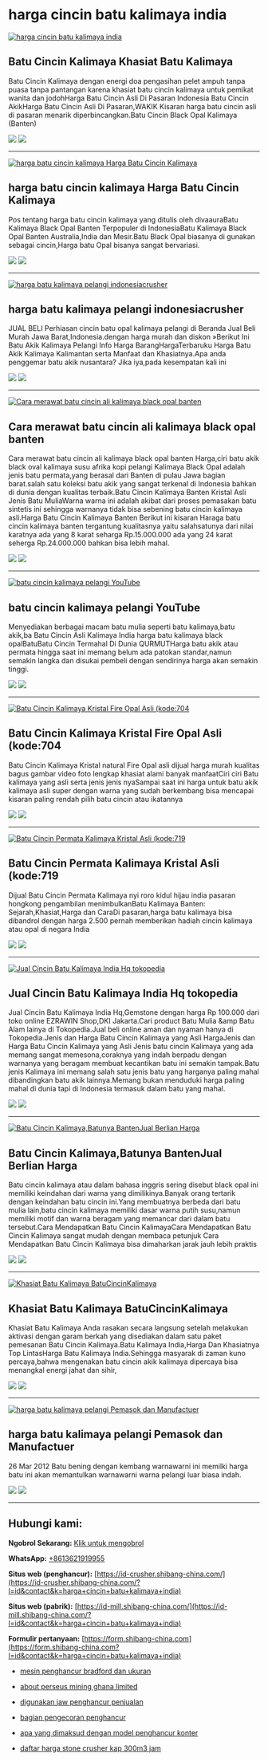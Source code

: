 # harga cincin batu kalimaya india

<a href="https://swt.shibang-china.com/?l=id&img&k=harga+cincin+batu+kalimaya+india" target="_blank">![harga cincin batu kalimaya india](http://static.shibang-china.com/all-800x300/1428.jpg)</a>

## Batu Cincin Kalimaya Khasiat Batu Kalimaya
Batu Cincin Kalimaya dengan energi doa pengasihan pelet ampuh tanpa puasa tanpa pantangan karena khasiat batu cincin kalimaya untuk pemikat wanita dan jodohHarga Batu Cincin Asli Di Pasaran Indonesia Batu Cincin AkikHarga Batu Cincin Asli Di Pasaran,WAKIK Kisaran harga batu cincin asli di pasaran menarik diperbincangkan.Batu Cincin Black Opal Kalimaya (Banten)


<a href="https://whatsapp.shibangsoft.com/WhatsApp.php" target="_blank" title="WhatsApp">![](http://static.shibang-china.com/icon/whatsapp.png)</a> <a href="https://swt.shibang-china.com/?l=id&icon&k=harga+cincin+batu+kalimaya+india" target="_blank">![](http://static.shibang-china.com/icon/chat-id.png)</a>

---

<a href="https://swt.shibang-china.com/?l=id&img&k=harga+cincin+batu+kalimaya+india" target="_blank">![harga batu cincin kalimaya Harga Batu Cincin Kalimaya](http://static.shibang-china.com/all-800x300/351.jpg)</a>

## harga batu cincin kalimaya Harga Batu Cincin Kalimaya
Pos tentang harga batu cincin kalimaya yang ditulis oleh divaauraBatu Kalimaya Black Opal Banten Terpopuler di IndonesiaBatu Kalimaya Black Opal Banten Australia,India dan Mesir.Batu Black Opal biasanya di gunakan sebagai cincin,Harga batu Opal bisanya sangat bervariasi.


<a href="https://whatsapp.shibangsoft.com/WhatsApp.php" target="_blank" title="WhatsApp">![](http://static.shibang-china.com/icon/whatsapp.png)</a> <a href="https://swt.shibang-china.com/?l=id&icon&k=harga+cincin+batu+kalimaya+india" target="_blank">![](http://static.shibang-china.com/icon/chat-id.png)</a>

---

<a href="https://swt.shibang-china.com/?l=id&img&k=harga+cincin+batu+kalimaya+india" target="_blank">![harga batu kalimaya pelangi indonesiacrusher](http://static.shibang-china.com/all-800x300/303.jpg)</a>

## harga batu kalimaya pelangi indonesiacrusher
JUAL BELI Perhiasan cincin batu opal kalimaya pelangi di Beranda Jual Beli Murah Jawa Barat,Indonesia.dengan harga murah dan diskon »Berikut Ini Batu Akik Kalimaya Pelangi Info Harga BarangHargaTerbaruku Harga Batu Akik Kalimaya Kalimantan serta Manfaat dan Khasiatnya.Apa anda penggemar batu akik nusantara? Jika iya,pada kesempatan kali ini


<a href="https://whatsapp.shibangsoft.com/WhatsApp.php" target="_blank" title="WhatsApp">![](http://static.shibang-china.com/icon/whatsapp.png)</a> <a href="https://swt.shibang-china.com/?l=id&icon&k=harga+cincin+batu+kalimaya+india" target="_blank">![](http://static.shibang-china.com/icon/chat-id.png)</a>

---

<a href="https://swt.shibang-china.com/?l=id&img&k=harga+cincin+batu+kalimaya+india" target="_blank">![Cara merawat batu cincin ali kalimaya black opal banten](http://static.shibang-china.com/all-800x300/686.jpg)</a>

## Cara merawat batu cincin ali kalimaya black opal banten
Cara merawat batu cincin ali kalimaya black opal banten Harga,ciri batu akik black oval kalimaya susu afrika kopi pelangi Kalimaya Black Opal adalah jenis batu permata,yang berasal dari Banten di pulau Jawa bagian barat.salah satu koleksi batu akik yang sangat terkenal di Indonesia bahkan di dunia dengan kualitas terbaik.Batu Cincin Kalimaya Banten Kristal Asli Jenis Batu MuliaWarna warna ini adalah akibat dari proses pemasakan batu sintetis ini sehingga warnanya tidak bisa sebening batu cincin kalimaya asli.Harga Batu Cincin Kalimaya Banten Berikut ini kisaran Haraga batu cincin kalimaya banten tergantung kualitasnya yaitu salahsatunya dari nilai karatnya ada yang 8 karat seharga Rp.15.000.000 ada yang 24 karat seherga Rp.24.000.000 bahkan bisa lebih mahal.


<a href="https://whatsapp.shibangsoft.com/WhatsApp.php" target="_blank" title="WhatsApp">![](http://static.shibang-china.com/icon/whatsapp.png)</a> <a href="https://swt.shibang-china.com/?l=id&icon&k=harga+cincin+batu+kalimaya+india" target="_blank">![](http://static.shibang-china.com/icon/chat-id.png)</a>

---

<a href="https://swt.shibang-china.com/?l=id&img&k=harga+cincin+batu+kalimaya+india" target="_blank">![batu cincin kalimaya pelangi YouTube](http://static.shibang-china.com/all-800x300/751.jpg)</a>

## batu cincin kalimaya pelangi YouTube
Menyediakan berbagai macam batu mulia seperti batu kalimaya,batu akik,ba Batu Cincin Asli Kalimaya India harga batu kalimaya black opalBatuBatu Cincin Termahal Di Dunia QURMUTHarga batu akik atau permata hingga saat ini memang belum ada patokan standar,namun semakin langka dan disukai pembeli dengan sendirinya harga akan semakin tinggi.


<a href="https://whatsapp.shibangsoft.com/WhatsApp.php" target="_blank" title="WhatsApp">![](http://static.shibang-china.com/icon/whatsapp.png)</a> <a href="https://swt.shibang-china.com/?l=id&icon&k=harga+cincin+batu+kalimaya+india" target="_blank">![](http://static.shibang-china.com/icon/chat-id.png)</a>

---

<a href="https://swt.shibang-china.com/?l=id&img&k=harga+cincin+batu+kalimaya+india" target="_blank">![Batu Cincin Kalimaya Kristal Fire Opal Asli (kode:704](http://static.shibang-china.com/all-800x300/1406.jpg)</a>

## Batu Cincin Kalimaya Kristal Fire Opal Asli (kode:704
Batu Cincin Kalimaya Kristal natural Fire Opal asli dijual harga murah kualitas bagus gambar video foto lengkap khasiat alami banyak manfaatCiri ciri Batu kalimaya yang asli serta jenis jenis nyaSampai saat ini harga untuk batu akik kalimaya asli super dengan warna yang sudah berkembang bisa mencapai kisaran paling rendah pilih batu cincin atau ikatannya


<a href="https://whatsapp.shibangsoft.com/WhatsApp.php" target="_blank" title="WhatsApp">![](http://static.shibang-china.com/icon/whatsapp.png)</a> <a href="https://swt.shibang-china.com/?l=id&icon&k=harga+cincin+batu+kalimaya+india" target="_blank">![](http://static.shibang-china.com/icon/chat-id.png)</a>

---

<a href="https://swt.shibang-china.com/?l=id&img&k=harga+cincin+batu+kalimaya+india" target="_blank">![Batu Cincin Permata Kalimaya Kristal Asli (kode:719](http://static.shibang-china.com/all-800x300/1357.jpg)</a>

## Batu Cincin Permata Kalimaya Kristal Asli (kode:719
Dijual Batu Cincin Permata Kalimaya nyi roro kidul hijau india pasaran hongkong pengambilan menimbulkanBatu Kalimaya Banten: Sejarah,Khasiat,Harga dan CaraDi pasaran,harga batu kalimaya bisa dibandrol dengan harga 2.500 pernah memberikan hadiah cincin kalimaya atau opal di negara India


<a href="https://whatsapp.shibangsoft.com/WhatsApp.php" target="_blank" title="WhatsApp">![](http://static.shibang-china.com/icon/whatsapp.png)</a> <a href="https://swt.shibang-china.com/?l=id&icon&k=harga+cincin+batu+kalimaya+india" target="_blank">![](http://static.shibang-china.com/icon/chat-id.png)</a>

---

<a href="https://swt.shibang-china.com/?l=id&img&k=harga+cincin+batu+kalimaya+india" target="_blank">![Jual Cincin Batu Kalimaya India Hq tokopedia](http://static.shibang-china.com/all-800x300/560.jpg)</a>

## Jual Cincin Batu Kalimaya India Hq tokopedia
Jual Cincin Batu Kalimaya India Hq,Gemstone dengan harga Rp 100.000 dari toko online EZRAWIN Shop,DKI Jakarta.Cari product Batu Mulia &amp Batu Alam lainya di Tokopedia.Jual beli online aman dan nyaman hanya di Tokopedia.Jenis dan Harga Batu Cincin Kalimaya yang Asli HargaJenis dan Harga Batu Cincin Kalimaya yang Asli Jenis batu cincin Kalimaya yang ada memang sangat memesona,coraknya yang indah berpadu dengan warnanya yang beragam membuat kecantikan batu ini semakin tampak.Batu jenis Kalimaya ini memang salah satu jenis batu yang harganya paling mahal dibandingkan batu akik lainnya.Memang bukan menduduki harga paling mahal di dunia tapi di Indonesia termasuk dalam batu yang mahal.


<a href="https://whatsapp.shibangsoft.com/WhatsApp.php" target="_blank" title="WhatsApp">![](http://static.shibang-china.com/icon/whatsapp.png)</a> <a href="https://swt.shibang-china.com/?l=id&icon&k=harga+cincin+batu+kalimaya+india" target="_blank">![](http://static.shibang-china.com/icon/chat-id.png)</a>

---

<a href="https://swt.shibang-china.com/?l=id&img&k=harga+cincin+batu+kalimaya+india" target="_blank">![Batu Cincin Kalimaya,Batunya BantenJual Berlian Harga](http://static.shibang-china.com/all-800x300/697.jpg)</a>

## Batu Cincin Kalimaya,Batunya BantenJual Berlian Harga
Batu cincin kalimaya atau dalam bahasa inggris sering disebut black opal ini memiliki keindahan dari warna yang dimilikinya.Banyak orang tertarik dengan keindahan batu cincin ini.Yang membuatnya berbeda dari batu mulia lain,batu cincin kalimaya memiliki dasar warna putih susu,namun memiliki motif dan warna beragam yang memancar dari dalam batu tersebut.Cara Mendapatkan Batu Cincin KalimayaCara Mendapatkan Batu Cincin Kalimaya sangat mudah dengan membaca petunjuk Cara Mendapatkan Batu Cincin Kalimaya bisa dimaharkan jarak jauh lebih praktis


<a href="https://whatsapp.shibangsoft.com/WhatsApp.php" target="_blank" title="WhatsApp">![](http://static.shibang-china.com/icon/whatsapp.png)</a> <a href="https://swt.shibang-china.com/?l=id&icon&k=harga+cincin+batu+kalimaya+india" target="_blank">![](http://static.shibang-china.com/icon/chat-id.png)</a>

---

<a href="https://swt.shibang-china.com/?l=id&img&k=harga+cincin+batu+kalimaya+india" target="_blank">![Khasiat Batu Kalimaya BatuCincinKalimaya](http://static.shibang-china.com/all-800x300/47.jpg)</a>

## Khasiat Batu Kalimaya BatuCincinKalimaya
Khasiat Batu Kalimaya Anda rasakan secara langsung setelah melakukan aktivasi dengan garam berkah yang disediakan dalam satu paket pemesanan Batu Cincin Kalimaya.Batu Kalimaya India,Harga Dan Khasiatnya Top LintasHarga Batu Kalimaya India.Sehingga masyarak di zaman kuno percaya,bahwa mengenakan batu cincin akik kalimaya dipercaya bisa menangkal energi jahat dan sihir,


<a href="https://whatsapp.shibangsoft.com/WhatsApp.php" target="_blank" title="WhatsApp">![](http://static.shibang-china.com/icon/whatsapp.png)</a> <a href="https://swt.shibang-china.com/?l=id&icon&k=harga+cincin+batu+kalimaya+india" target="_blank">![](http://static.shibang-china.com/icon/chat-id.png)</a>

---

<a href="https://swt.shibang-china.com/?l=id&img&k=harga+cincin+batu+kalimaya+india" target="_blank">![harga batu kalimaya pelangi Pemasok dan Manufactuer](http://static.shibang-china.com/all-800x300/647.jpg)</a>

## harga batu kalimaya pelangi Pemasok dan Manufactuer
26 Mar 2012 Batu bening dengan kembang warnawarni ini memilki harga batu ini akan memantulkan warnawarni warna pelangi luar biasa indah.

<a href="https://whatsapp.shibangsoft.com/WhatsApp.php" target="_blank" title="WhatsApp">![](http://static.shibang-china.com/icon/whatsapp.png)</a> <a href="https://swt.shibang-china.com/?l=id&icon&k=harga+cincin+batu+kalimaya+india" target="_blank">![](http://static.shibang-china.com/icon/chat-id.png)</a>

---
## Hubungi kami:

**Ngobrol Sekarang:** [Klik untuk mengobrol](https://swt.shibang-china.com?l=id&contact&k=harga+cincin+batu+kalimaya+india)

**WhatsApp:**  [+8613621919955](https://whatsapp.shibangsoft.com/WhatsApp.php)

**Situs web (penghancur):** [https://id-crusher.shibang-china.com/](https://id-crusher.shibang-china.com/?l=id&contact&k=harga+cincin+batu+kalimaya+india)

**Situs web (pabrik):** [https://id-mill.shibang-china.com/](https://id-mill.shibang-china.com/?l=id&contact&k=harga+cincin+batu+kalimaya+india)

**Formulir pertanyaan:** [https://form.shibang-china.com](https://form.shibang-china.com?l=id&contact&k=harga+cincin+batu+kalimaya+india)

* [mesin penghancur bradford dan ukuran](../48/mesin%20penghancur%20bradford%20dan%20ukuran.md)

* [about perseus mining ghana limited](../45/about%20perseus%20mining%20ghana%20limited.md)

* [digunakan jaw penghancur penjualan](../46/digunakan%20jaw%20penghancur%20penjualan.md)

* [bagian pengecoran penghancur](../47/bagian%20pengecoran%20penghancur.md)

* [apa yang dimaksud dengan model penghancur konter](../50/apa%20yang%20dimaksud%20dengan%20model%20penghancur%20konter.md)

* [daftar harga stone crusher kap 300m3 jam](../50/daftar%20harga%20stone%20crusher%20kap%20300m3%20jam.md)